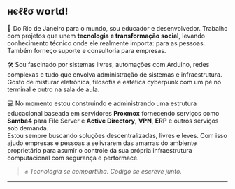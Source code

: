 ## нєℓℓσ 𝘄𝗼𝗿𝗹𝗱!

📍 Do Rio de Janeiro para o mundo, sou educador e desenvolvedor. Trabalho com projetos que unem **tecnologia e transformação social**, levando conhecimento técnico onde ele realmente importa: para as pessoas. Também forneço suporte e consultoria para empresas.

🛠️ Sou fascinado por sistemas livres, automações com Arduino, redes complexas e tudo que envolva administração de sistemas e infraestrutura. Gosto de misturar eletrônica, filosofia e estética cyberpunk com um pé no terminal e outro na sala de aula.

💻 No momento estou construindo e administrando uma estrutura educacional baseada em servidores **Proxmox** fornecendo serviços como **Samba4** para File Server e **Active Directory**, **VPN**, **ERP** e outros serviços sob demanda.  
Estou sempre buscando soluções descentralizadas, livres e leves. Com isso ajudo empresas e pessoas a selivrarem das amarras do ambiente proprietário para asumir o controle da sua própria infraestrutura computacional com segurança e performace.

> ✊ *Tecnologia se compartilha. Código se escreve junto.*

---
